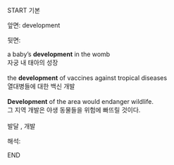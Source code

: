START
기본

앞면:
development


뒷면:
<div>a baby’s <b>development</b> in the womb </div><div>자궁 내 태아의 성장</div><div><br></div><div><div>the <b>development</b> of vaccines against tropical diseases </div><div>열대병들에 대한 백신 개발</div></div><div><br></div><div><div><strong>Development</strong> of the area would endanger wildlife. </div><div><div>그 지역 개발은 야생 동물들을 위험에 빠뜨릴 것이다.</div></div></div><div><br></div><div>발달 , 개발</div>


해석:
<!--ID: 1746614453737-->
END